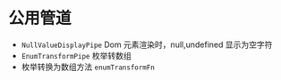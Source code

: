 # 公用管道
+  `NullValueDisplayPipe` Dom 元素渲染时，null,undefined 显示为空字符
+ `EnumTransformPipe` 枚举转数组
+ 枚举转换为数组方法 `enumTransformFn`
